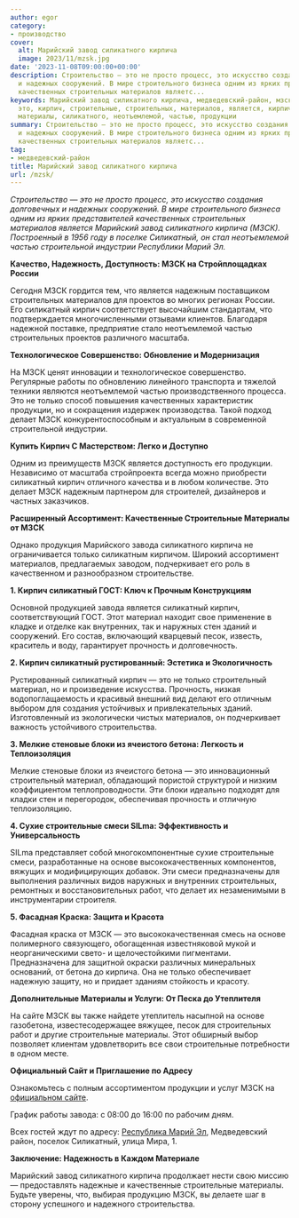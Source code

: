 ```yaml
---
author: egor
category:
- производство
cover:
  alt: Марийский завод силикатного кирпича
  image: 2023/11/mzsk.jpg
date: '2023-11-08T09:00:00+00:00'
description: Строительство — это не просто процесс, это искусство создания долговечных
  и надежных сооружений. В мире строительного бизнеса одним из ярких представителей
  качественных строительных материалов являетс...
keywords: Марийский завод силикатного кирпича, медведевский-район, мзск, силикатный,
  это, кирпич, строительные, строительных, материалов, является, кирпича, только,
  материалы, силикатного, неотъемлемой, частью, продукции
summary: Строительство — это не просто процесс, это искусство создания долговечных
  и надежных сооружений. В мире строительного бизнеса одним из ярких представителей
  качественных строительных материалов являетс...
tag:
- медведевский-район
title: Марийский завод силикатного кирпича
url: /mzsk/
---
```


_Строительство — это не просто процесс, это искусство создания долговечных и надежных сооружений. В мире строительного бизнеса одним из ярких представителей качественных строительных материалов является Марийский завод силикатного кирпича (МЗСК). Построенный в 1956 году в поселке Силикатный, он стал неотъемлемой частью строительной индустрии Республики Марий Эл._

**Качество, Надежность, Доступность: МЗСК на Стройплощадках России**

Сегодня МЗСК гордится тем, что является надежным поставщиком строительных материалов для проектов во многих регионах России. Его силикатный кирпич соответствует высочайшим стандартам, что подтверждается многочисленными отзывами клиентов. Благодаря надежной поставке, предприятие стало неотъемлемой частью строительных проектов различного масштаба.

**Технологическое Совершенство: Обновление и Модернизация**

На МЗСК ценят инновации и технологическое совершенство. Регулярные работы по обновлению линейного транспорта и тяжелой техники являются неотъемлемой частью производственного процесса. Это не только способ повышения качественных характеристик продукции, но и сокращения издержек производства. Такой подход делает МЗСК конкурентоспособным и актуальным в современной строительной индустрии.

**Купить Кирпич С Мастерством: Легко и Доступно**

Одним из преимуществ МЗСК является доступность его продукции. Независимо от масштаба стройпроекта всегда можно приобрести силикатный кирпич отличного качества и в любом количестве. Это делает МЗСК надежным партнером для строителей, дизайнеров и частных заказчиков.

**Расширенный Ассортимент: Качественные Строительные Материалы от МЗСК**

Однако продукция Марийского завода силикатного кирпича не ограничивается только силикатным кирпичом. Широкий ассортимент материалов, предлагаемых заводом, подчеркивает его роль в качественном и разнообразном строительстве.

**1\. Кирпич силикатный ГОСТ: Ключ к Прочным Конструкциям**

Основной продукцией завода является силикатный кирпич, соответствующий ГОСТ. Этот материал находит свое применение в кладке и отделке как внутренних, так и наружных стен зданий и сооружений. Его состав, включающий кварцевый песок, известь, краситель и воду, гарантирует прочность и долговечность.

**2\. Кирпич силикатный рустированный: Эстетика и Экологичность**

Рустированный силикатный кирпич — это не только строительный материал, но и произведение искусства. Прочность, низкая водопоглащаемость и красивый внешний вид делают его отличным выбором для создания устойчивых и привлекательных зданий. Изготовленный из экологически чистых материалов, он подчеркивает важность устойчивого строительства.

**3\. Мелкие стеновые блоки из ячеистого бетона: Легкость и Теплоизоляция**

Мелкие стеновые блоки из ячеистого бетона — это инновационный строительный материал, обладающий пористой структурой и низким коэффициентом теплопроводности. Эти блоки идеально подходят для кладки стен и перегородок, обеспечивая прочность и отличную теплоизоляцию.

**4\. Сухие строительные смеси SILma: Эффективность и Универсальность**

SILma представляет собой многокомпонентные сухие строительные смеси, разработанные на основе высококачественных компонентов, вяжущих и модифицирующих добавок. Эти смеси предназначены для выполнения различных видов наружных и внутренних строительных, ремонтных и восстановительных работ, что делает их незаменимыми в инструментарии строителя.

**5\. Фасадная Краска: Защита и Красота**

Фасадная краска от МЗСК — это высококачественная смесь на основе полимерного связующего, обогащенная известняковой мукой и неорганическими свето\- и щелочестойкими пигментами. Предназначена для защитной окраски различных минеральных оснований, от бетона до кирпича. Она не только обеспечивает надежную защиту, но и придает зданиям стойкость и красоту.

**Дополнительные Материалы и Услуги: От Песка до Утеплителя**

На сайте МЗСК вы также найдете утеплитель насыпной на основе газобетона, известесодержащее вяжущее, песок для строительных работ и другие строительные материалы. Этот обширный выбор позволяет клиентам удовлетворить все свои строительные потребности в одном месте.

**Официальный Сайт и Приглашение по Адресу**

Ознакомьтесь с полным ассортиментом продукции и услуг МЗСК на [официальном сайте](https://%D0%BC%D0%B7%D1%81%D0%BA%D0%B7%D0%BA%D0%B0%D0%BE.%D1%80%D1%84/).

График работы завода: с 08:00 до 16:00 по рабочим дням.

Всех гостей ждут по адресу: [Республика Марий Эл](/), Медведевский район, поселок Силикатный, улица Мира, 1.

**Заключение: Надежность в Каждом Материале**

Марийский завод силикатного кирпича продолжает нести свою миссию — предоставлять надежные и качественные строительные материалы. Будьте уверены, что, выбирая продукцию МЗСК, вы делаете шаг в сторону успешного и надежного строительства.